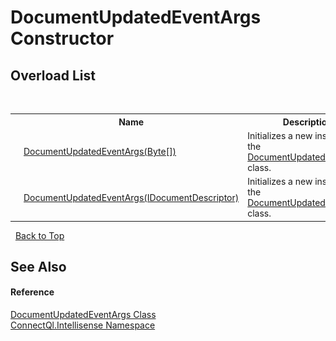# DocumentUpdatedEventArgs Constructor 
 


## Overload List
&nbsp;<table><tr><th></th><th>Name</th><th>Description</th></tr><tr><td>![Public method](media/pubmethod.gif "Public method")</td><td><a href="M_ConnectQl_Intellisense_DocumentUpdatedEventArgs__ctor_1">DocumentUpdatedEventArgs(Byte[])</a></td><td>
Initializes a new instance of the <a href="T_ConnectQl_Intellisense_DocumentUpdatedEventArgs">DocumentUpdatedEventArgs</a> class.</td></tr><tr><td>![Public method](media/pubmethod.gif "Public method")</td><td><a href="M_ConnectQl_Intellisense_DocumentUpdatedEventArgs__ctor">DocumentUpdatedEventArgs(IDocumentDescriptor)</a></td><td>
Initializes a new instance of the <a href="T_ConnectQl_Intellisense_DocumentUpdatedEventArgs">DocumentUpdatedEventArgs</a> class.</td></tr></table>&nbsp;
<a href="#documentupdatedeventargs-constructor">Back to Top</a>

## See Also


#### Reference
<a href="T_ConnectQl_Intellisense_DocumentUpdatedEventArgs">DocumentUpdatedEventArgs Class</a><br /><a href="N_ConnectQl_Intellisense">ConnectQl.Intellisense Namespace</a><br />